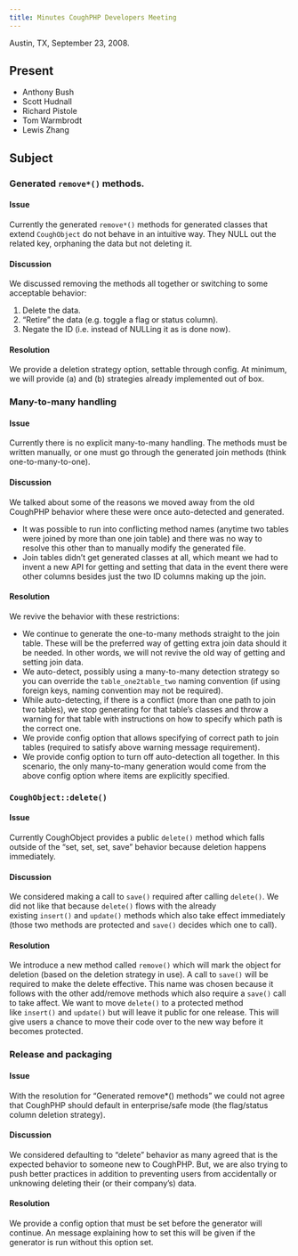 ```yaml
---
title: Minutes CoughPHP Developers Meeting
---
```


Austin, TX, September 23, 2008.

Present
-------

-   Anthony Bush
-   Scott Hudnall
-   Richard Pistole
-   Tom Warmbrodt
-   Lewis Zhang

Subject
-------

### Generated `remove*()` methods.

#### Issue

Currently the generated `remove*()` methods for generated classes that extend `CoughObject` do not behave in an intuitive way. They NULL out the related key, orphaning the data but not deleting it.

#### Discussion

We discussed removing the methods all together or switching to some acceptable behavior:

1.  Delete the data.
2.  “Retire” the data (e.g. toggle a flag or status column).
3.  Negate the ID (i.e. instead of NULLing it as is done now).

#### Resolution

We provide a deletion strategy option, settable through config. At minimum, we will provide (a) and (b) strategies already implemented out of box.

### Many-to-many handling

#### Issue

Currently there is no explicit many-to-many handling. The methods must be written manually, or one must go through the generated join methods (think one-to-many-to-one).

#### Discussion

We talked about some of the reasons we moved away from the old CoughPHP behavior where these were once auto-detected and generated.

-   It was possible to run into conflicting method names (anytime two tables were joined by more than one join table) and there was no way to resolve this other than to manually modify the generated file.
-   Join tables didn’t get generated classes at all, which meant we had to invent a new API for getting and setting that data in the event there were other columns besides just the two ID columns making up the join.

#### Resolution

We revive the behavior with these restrictions:

-   We continue to generate the one-to-many methods straight to the join table. These will be the preferred way of getting extra join data should it be needed. In other words, we will not revive the old way of getting and setting join data.
-   We auto-detect, possibly using a many-to-many detection strategy so you can override the `table_one2table_two` naming convention (if using foreign keys, naming convention may not be required).
-   While auto-detecting, if there is a conflict (more than one path to join two tables), we stop generating for that table’s classes and throw a warning for that table with instructions on how to specify which path is the correct one.
-   We provide config option that allows specifying of correct path to join tables (required to satisfy above warning message requirement).
-   We provide config option to turn off auto-detection all together. In this scenario, the only many-to-many generation would come from the above config option where items are explicitly specified.

### `CoughObject::delete()`

#### Issue

Currently CoughObject provides a public `delete()` method which falls outside of the “set, set, set, save” behavior because deletion happens immediately.

#### Discussion

We considered making a call to `save()` required after calling `delete()`. We did not like that because `delete()` flows with the already existing `insert()` and `update()` methods which also take effect immediately (those two methods are protected and `save()` decides which one to call).

#### Resolution

We introduce a new method called `remove()` which will mark the object for deletion (based on the deletion strategy in use). A call to `save()` will be required to make the delete effective. This name was chosen because it follows with the other add/remove methods which also require a `save()` call to take affect. We want to move `delete()` to a protected method like `insert()` and `update()` but will leave it public for one release. This will give users a chance to move their code over to the new way before it becomes protected.

### Release and packaging

#### Issue

With the resolution for “Generated remove\*() methods” we could not agree that CoughPHP should default in enterprise/safe mode (the flag/status column deletion strategy).

#### Discussion

We considered defaulting to “delete” behavior as many agreed that is the expected behavior to someone new to CoughPHP. But, we are also trying to push better practices in addition to preventing users from accidentally or unknowing deleting their (or their company’s) data.

#### Resolution

We provide a config option that must be set before the generator will continue. An message explaining how to set this will be given if the generator is run without this option set.
